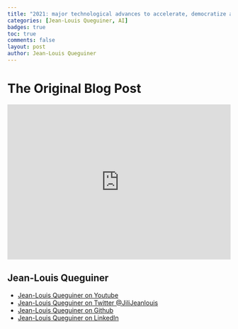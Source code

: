```yaml
---
title: "2021: major technological advances to accelerate, democratize and certify AI uses"
categories: [Jean-Louis Queguiner, AI]
badges: true
toc: true
comments: false
layout: post
author: Jean-Louis Queguiner
---
```


# The Original Blog Post

<iframe src="https://www.ovh.com/blog/2021-major-technological-advances-to-accelerate-democratize-and-certify-ai-uses/" width="100%" height="350px" frameborder="0"></iframe>


## Jean-Louis Queguiner
- [Jean-Louis Queguiner on Youtube](https://www.youtube.com/channel/databuzzword)
- [Jean-Louis Queguiner on Twitter @JiliJeanlouis](https://twitter.com/JiliJeanlouis)
- [Jean-Louis Queguiner on Github](https://github.com/jqueguiner)
- [Jean-Louis Queguiner on LinkedIn](https://fr.linkedin.com/in/jlqueguiner)
